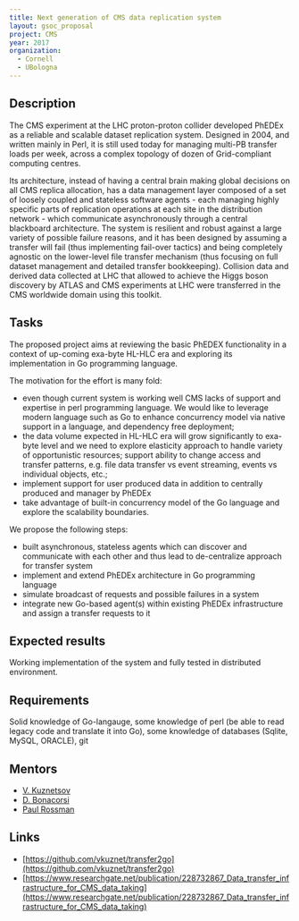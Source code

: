 ```yaml
---
title: Next generation of CMS data replication system
layout: gsoc_proposal
project: CMS
year: 2017
organization: 
  - Cornell
  - UBologna
---
```


## Description

The CMS experiment at the LHC proton-proton collider developed PhEDEx as a
reliable and scalable dataset replication system. Designed in 2004, and written
mainly in Perl, it is still used today for managing multi-PB transfer loads per
week, across a complex topology of dozen of Grid-compliant computing centres.

Its architecture, instead of having a central brain making global decisions on
all CMS replica allocation, has a data management layer composed of a set of
loosely coupled and stateless software agents - each managing highly specific
parts of replication operations at each site in the distribution network -
which communicate asynchronously through a central blackboard architecture. The
system is resilient and robust against a large variety of possible failure
reasons, and it has been designed by assuming a transfer will fail (thus
implementing fail-over tactics) and being completely agnostic on the
lower-level file transfer mechanism (thus focusing on full dataset management
and detailed transfer bookkeeping). Collision data and derived data collected
at LHC that allowed to achieve the Higgs boson discovery by ATLAS and CMS
experiments at LHC were transferred in the CMS worldwide domain using this
toolkit.

## Tasks

The proposed project aims at reviewing the basic PhEDEX functionality in a
context of up-coming exa-byte HL-HLC era and exploring its implementation in Go
programming language.

The motivation for the effort is many fold:

  * even though current system is working well CMS lacks of support and
    expertise in perl programming language. We would like to leverage modern
    language such as Go to enhance concurrency model via native support in a
    language, and dependency free deployment;
  * the data volume expected in HL-HLC era will grow significantly to exa-byte
    level and we need to explore elasticity approach to handle variety of
    opportunistic resources; support ability to change access and transfer
    patterns, e.g. file data transfer vs event streaming, events vs individual
    objects, etc.;
  * implement support for user produced data in addition to centrally produced and manager by PhEDEx
  * take advantage of built-in concurrency model of the Go language and explore the scalability boundaries.

We propose the following steps:

  * built asynchronous, stateless agents which can discover and communicate with each other and thus lead to de-centralize approach for transfer system
  * implement and extend PhEDEx architecture in Go programming language
  * simulate broadcast of requests and possible failures in a system
  * integrate new Go-based agent(s) within existing PhEDEx infrastructure and assign a transfer requests to it

## Expected results
Working implementation of the system and fully tested in distributed environment.

## Requirements
Solid knowledge of Go-langauge, some knowledge of perl (be able to read legacy code
and translate it into Go), some knowledge of databases (Sqlite, MySQL, ORACLE), git

## Mentors 
  * [V. Kuznetsov](mailto:vkuznet@gmail.com)
  * [D. Bonacorsi](mailto:bonacorsi@bo.infn.it)
  * [Paul Rossman](mailto:paulrossman@google.com)

## Links
  * [https://github.com/vkuznet/transfer2go](https://github.com/vkuznet/transfer2go)
  * [https://www.researchgate.net/publication/228732867_Data_transfer_infrastructure_for_CMS_data_taking](https://www.researchgate.net/publication/228732867_Data_transfer_infrastructure_for_CMS_data_taking)
